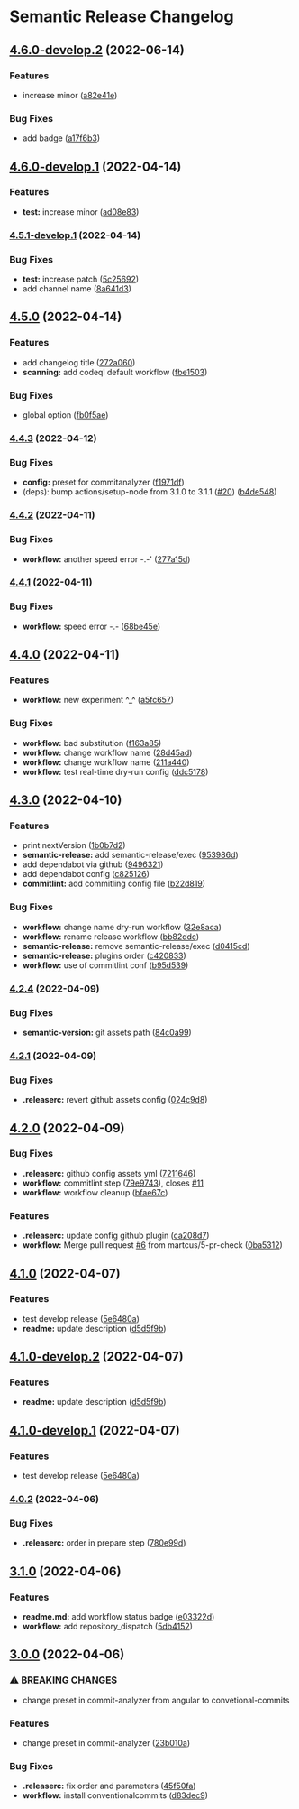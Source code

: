 # Semantic Release Changelog

## [4.6.0-develop.2](https://github.com/martcus/try-semantic/compare/v4.6.0-develop.1...v4.6.0-develop.2) (2022-06-14)


### Features

* increase minor ([a82e41e](https://github.com/martcus/try-semantic/commit/a82e41ee450a10976b0d99468d02ea0d792cea42))


### Bug Fixes

* add badge ([a17f6b3](https://github.com/martcus/try-semantic/commit/a17f6b331cf80ff2c416116d937676f1deb616aa))

## [4.6.0-develop.1](https://github.com/martcus/try-semantic/compare/v4.5.1-develop.1...v4.6.0-develop.1) (2022-04-14)


### Features

* **test:** increase minor ([ad08e83](https://github.com/martcus/try-semantic/commit/ad08e836b20de86cd008dc1bad99ca1611f1a599))

### [4.5.1-develop.1](https://github.com/martcus/try-semantic/compare/v4.5.0...v4.5.1-develop.1) (2022-04-14)


### Bug Fixes

* **test:** increase patch ([5c25692](https://github.com/martcus/try-semantic/commit/5c256920f19b42d9e37e7935e6cae7c358d97b2c))
* add channel name ([8a641d3](https://github.com/martcus/try-semantic/commit/8a641d3ad15b7b3a88e440530a633f68a5a1bbb4))

## [4.5.0](https://github.com/martcus/try-semantic/compare/v4.4.3...v4.5.0) (2022-04-14)


### Features

* add changelog title ([272a060](https://github.com/martcus/try-semantic/commit/272a060abf541bbf9c8e5917c82690158ed8e83d))
* **scanning:** add codeql default workflow ([fbe1503](https://github.com/martcus/try-semantic/commit/fbe15030ba2d9ea13549f7426a02f8f621996a31))


### Bug Fixes

* global option ([fb0f5ae](https://github.com/martcus/try-semantic/commit/fb0f5aef0f3afb57f22963ba8fa75a10e5148bfb))

### [4.4.3](https://github.com/martcus/try-semantic/compare/v4.4.2...v4.4.3) (2022-04-12)


### Bug Fixes

* **config:** preset for commitanalyzer ([f1971df](https://github.com/martcus/try-semantic/commit/f1971dfdc22c69bd7783d697aec5a40da9612028))
* (deps): bump actions/setup-node from 3.1.0 to 3.1.1 ([#20](https://github.com/martcus/try-semantic/issues/20)) ([b4de548](https://github.com/martcus/try-semantic/commit/b4de548d896ff6009e35d295fa5f9879a83dac00))

### [4.4.2](https://github.com/martcus/try-semantic/compare/v4.4.1...v4.4.2) (2022-04-11)


### Bug Fixes

* **workflow:** another speed error -.-' ([277a15d](https://github.com/martcus/try-semantic/commit/277a15dad69ddbcf45348ff0a167d60d182bf723))

### [4.4.1](https://github.com/martcus/try-semantic/compare/v4.4.0...v4.4.1) (2022-04-11)


### Bug Fixes

* **workflow:** speed error -.- ([68be45e](https://github.com/martcus/try-semantic/commit/68be45ec87d64829ba0abbc3f493badb5d58d3d7))

## [4.4.0](https://github.com/martcus/try-semantic/compare/v4.3.0...v4.4.0) (2022-04-11)


### Features

* **workflow:** new experiment ^_^ ([a5fc657](https://github.com/martcus/try-semantic/commit/a5fc6571e283ac5b1813093aa14b1416463057ec))


### Bug Fixes

* **workflow:** bad substitution ([f163a85](https://github.com/martcus/try-semantic/commit/f163a8590b6b1b1a2a4b9f70ffe6cfa66aac9cea))
* **workflow:** change workflow name ([28d45ad](https://github.com/martcus/try-semantic/commit/28d45ad564226c9a8b6145f5eede143e5ac0eec7))
* **workflow:** change workflow name ([211a440](https://github.com/martcus/try-semantic/commit/211a440fb719b826e0565291839655b05c0795af))
* **workflow:** test real-time dry-run config ([ddc5178](https://github.com/martcus/try-semantic/commit/ddc51783357877b7d34d0b1e6596f04e50c3aeb8))

## [4.3.0](https://github.com/martcus/try-semantic/compare/v4.2.4...v4.3.0) (2022-04-10)


### Features

* print nextVersion ([1b0b7d2](https://github.com/martcus/try-semantic/commit/1b0b7d2bb0ba2a664d1da833198a450921e97c84))
* **semantic-release:** add semantic-release/exec ([953986d](https://github.com/martcus/try-semantic/commit/953986ddd84dcac211fa74805fde98bb9b5d83cf))
* add dependabot via github ([9496321](https://github.com/martcus/try-semantic/commit/9496321ed6566e23fbb3d83bc4f11f2809426a83))
* add dependabot config ([c825126](https://github.com/martcus/try-semantic/commit/c825126efde8bbeb7c24fe1c4f2b75552f4cc184))
* **commitlint:** add commitling config file ([b22d819](https://github.com/martcus/try-semantic/commit/b22d819e7ace34e2bf0745db1394dcddbc0a4606))


### Bug Fixes

* **workflow:** change name dry-run workflow ([32e8aca](https://github.com/martcus/try-semantic/commit/32e8aca5c674ac161f8d33c13d2a3651f8ba53aa))
* **workflow:** rename release workflow ([bb82ddc](https://github.com/martcus/try-semantic/commit/bb82ddcaeebc91f3bbe138fde2d9956efc0dc2cf))
* **semantic-release:** remove semantic-release/exec ([d0415cd](https://github.com/martcus/try-semantic/commit/d0415cd36ddf65020b8f2abc0008a2cb767105f7))
* **semantic-release:** plugins order ([c420833](https://github.com/martcus/try-semantic/commit/c420833ba5698f61f45ed59ba311072a6710c55e))
* **workflow:** use of commitlint conf ([b95d539](https://github.com/martcus/try-semantic/commit/b95d539c79719e0f3baebd76df919c753cb48723))

### [4.2.4](https://github.com/martcus/try-semantic/compare/v4.2.3...v4.2.4) (2022-04-09)


### Bug Fixes

* **semantic-version:** git assets path ([84c0a99](https://github.com/martcus/try-semantic/commit/84c0a99ea8f78f3ef9b490d982960a0b8b48d76a))

### [4.2.1](https://github.com/martcus/try-semantic/compare/v4.2.0...v4.2.1) (2022-04-09)


### Bug Fixes

* **.releaserc:** revert github assets config ([024c9d8](https://github.com/martcus/try-semantic/commit/024c9d8f92c001d90330cc782329bff4bb51c269))

## [4.2.0](https://github.com/martcus/try-semantic/compare/v4.1.0...v4.2.0) (2022-04-09)


### Bug Fixes

* **.releaserc:** github config assets yml ([7211646](https://github.com/martcus/try-semantic/commit/7211646a54a81d5d85cb4102647b6bdb3fe6447e))
* **workflow:** commitlint step ([79e9743](https://github.com/martcus/try-semantic/commit/79e9743cc08368f8d77d10b26f83e6d97266c98d)), closes [#11](https://github.com/martcus/try-semantic/issues/11)
* **workflow:** workflow cleanup ([bfae67c](https://github.com/martcus/try-semantic/commit/bfae67cd23867e9e526b62bbf208892dfbb19495))


### Features

* **.releaserc:** update config github plugin ([ca208d7](https://github.com/martcus/try-semantic/commit/ca208d7e1f9ba5f7c5636356eb953cbeca680cf9))
* **workflow:** Merge pull request [#6](https://github.com/martcus/try-semantic/issues/6) from martcus/5-pr-check ([0ba5312](https://github.com/martcus/try-semantic/commit/0ba531243a423a4ed0a702604a88dbac0fa9abe1))

## [4.1.0](https://github.com/martcus/try-semantic/compare/v4.0.2...v4.1.0) (2022-04-07)


### Features

* test develop release ([5e6480a](https://github.com/martcus/try-semantic/commit/5e6480a4d7626c8d79725d1a27b0193502eb2491))
* **readme:** update description ([d5d5f9b](https://github.com/martcus/try-semantic/commit/d5d5f9b6bb4d5b67ba8b3213ce43b7fdfa174064))

## [4.1.0-develop.2](https://github.com/martcus/try-semantic/compare/v4.1.0-develop.1...v4.1.0-develop.2) (2022-04-07)


### Features

* **readme:** update description ([d5d5f9b](https://github.com/martcus/try-semantic/commit/d5d5f9b6bb4d5b67ba8b3213ce43b7fdfa174064))

## [4.1.0-develop.1](https://github.com/martcus/try-semantic/compare/v4.0.2...v4.1.0-develop.1) (2022-04-07)


### Features

* test develop release ([5e6480a](https://github.com/martcus/try-semantic/commit/5e6480a4d7626c8d79725d1a27b0193502eb2491))

### [4.0.2](https://github.com/martcus/try-semantic/compare/v4.0.1...v4.0.2) (2022-04-06)


### Bug Fixes

* **.releaserc:** order in prepare step ([780e99d](https://github.com/martcus/try-semantic/commit/780e99d6bce8347c54b4e45aa8d5c6aeb8719be2))

## [3.1.0](https://github.com/martcus/try-semantic/compare/v3.0.0...v3.1.0) (2022-04-06)


### Features

* **readme.md:** add workflow status badge ([e03322d](https://github.com/martcus/try-semantic/commit/e03322de6884241099d4ddd462a6c10d40765685))
* **workflow:** add repository_dispatch ([5db4152](https://github.com/martcus/try-semantic/commit/5db41527ca8ed8f52e85046bfc0b1254e80221f7))

## [3.0.0](https://github.com/martcus/try-semantic/compare/v2.0.2...v3.0.0) (2022-04-06)


### ⚠ BREAKING CHANGES

* change preset in commit-analyzer from angular to convetional-commits

### Features

* change preset in commit-analyzer ([23b010a](https://github.com/martcus/try-semantic/commit/23b010ab776f55bbe690700b4cdd666ed43f6a64))


### Bug Fixes

* **.releaserc:** fix order and parameters ([45f50fa](https://github.com/martcus/try-semantic/commit/45f50fa8d79b533dc28806bc78c8b766fe2ae6e4))
* **workflow:** install conventionalcommits ([d83dec9](https://github.com/martcus/try-semantic/commit/d83dec9c4420289e08834400f40acefaedf2dc54))
